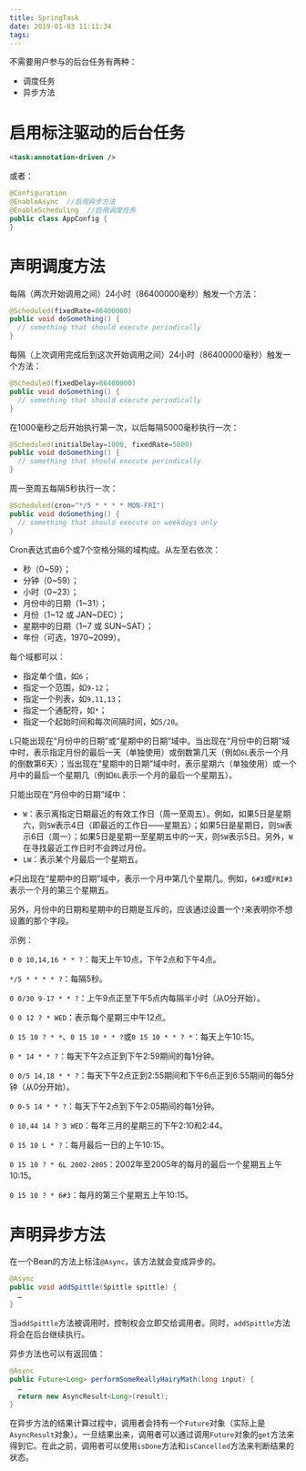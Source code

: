 ```yaml
---
title: SpringTask
date: 2019-01-03 11:11:34
tags:
---
```


不需要用户参与的后台任务有两种：

- 调度任务
- 异步方法

<!--more-->

# 启用标注驱动的后台任务

```xml
<task:annotation-driven />
```

或者：

```java
@Configuration
@EnableAsync  //启用异步方法
@EnableScheduling  //启用调度任务
public class AppConfig {
}
```

# 声明调度方法

每隔（两次开始调用之间）24小时（86400000毫秒）触发一个方法：

```java
@Scheduled(fixedRate=86400000)
public void doSomething() {
  // something that should execute periodically
}
```

每隔（上次调用完成后到这次开始调用之间）24小时（86400000毫秒）触发一个方法：

```java
@Scheduled(fixedDelay=86400000)
public void doSomething() {
  // something that should execute periodically
}
```

在1000毫秒之后开始执行第一次，以后每隔5000毫秒执行一次：

```java
@Scheduled(initialDelay=1000, fixedRate=5000)
public void doSomething() {
  // something that should execute periodically
}
```

周一至周五每隔5秒执行一次：

```java
@Scheduled(cron="*/5 * * * * MON-FRI")
public void doSomething() {
  // something that should execute on weekdays only
}
```

Cron表达式由6个或7个空格分隔的域构成。从左至右依次：

- 秒（0~59）；
- 分钟（0~59）；
- 小时（0~23）；
- 月份中的日期（1~31）；
- 月份（1~12 或 JAN~DEC）；
- 星期中的日期（1~7 或 SUN~SAT）；
- 年份（可选，1970~2099）。

每个域都可以：

- 指定单个值，如`6`；
- 指定一个范围，如`9-12`；
- 指定一个列表，如`9,11,13`；
- 指定一个通配符，如`*`；
- 指定一个起始时间和每次间隔时间，如`5/20`。

`L`只能出现在“月份中的日期”或“星期中的日期”域中。当出现在“月份中的日期”域中时，表示指定月份的最后一天（单独使用）或倒数第几天（例如`6L`表示一个月的倒数第6天）；当出现在“星期中的日期”域中时，表示星期六（单独使用）或一个月中的最后一个星期几（例如`6L`表示一个月的最后一个星期五）。

只能出现在“月份中的日期”域中：

- `W`：表示离指定日期最近的有效工作日（周一至周五）。例如，如果5日是星期六，则`5W`表示4日（即最近的工作日——星期五）；如果5日是星期日，则`5W`表示6日（周一）；如果5日是星期一至星期五中的一天，则`5W`表示5日。另外，`W`在寻找最近工作日时不会跨过月份。
- `LW`：表示某个月最后一个星期五。

`#`只出现在“星期中的日期”域中，表示一个月中第几个星期几。例如，`6#3`或`FRI#3`表示一个月的第三个星期五。

另外，月份中的日期和星期中的日期是互斥的，应该通过设置一个`?`来表明你不想设置的那个字段。

示例：

`0 0 10,14,16 * * ?`：每天上午10点，下午2点和下午4点。

`*/5 * * * * ?`：每隔5秒。

`0 0/30 9-17 * * ?`：上午9点正至下午5点内每隔半小时（从0分开始）。

`0 0 12 ? * WED`：表示每个星期三中午12点。

`0 15 10 ? * *`、`0 15 10 * * ?`或`0 15 10 * * ? *`：每天上午10:15。

`0 * 14 * * ?`：每天下午2点正到下午2:59期间的每1分钟。

`0 0/5 14,18 * * ?`：每天下午2点正到2:55期间和下午6点正到6:55期间的每5分钟（从0分开始）。

`0 0-5 14 * * ?`：每天下午2点到下午2:05期间的每1分钟。

`0 10,44 14 ? 3 WED`：每年三月的星期三的下午2:10和2:44。

`0 15 10 L * ?`：每月最后一日的上午10:15。

`0 15 10 ? * 6L 2002-2005`：2002年至2005年的每月的最后一个星期五上午10:15。

`0 15 10 ? * 6#3`：每月的第三个星期五上午10:15。

# 声明异步方法

在一个Bean的方法上标注`@Async`，该方法就会变成异步的。

```java
@Async
public void addSpittle(Spittle spittle) {
  …
}
```

当`addSpittle`方法被调用时，控制权会立即交给调用者。同时，`addSpittle`方法将会在后台继续执行。

异步方法也可以有返回值：

```java
@Async
public Future<Long> performSomeReallyHairyMath(long input) {
  …
  return new AsyncResult<Long>(result);
}
```

在异步方法的结果计算过程中，调用者会持有一个`Future`对象（实际上是`AsyncResult`对象）。一旦结果出来，调用者可以通过调用`Future`对象的`get`方法来得到它。在此之前，调用者可以使用`isDone`方法和`isCancelled`方法来判断结果的状态。